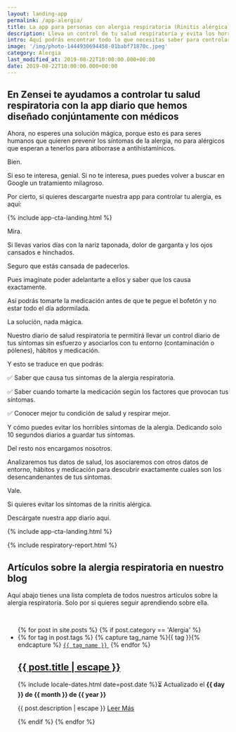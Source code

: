 ```yaml
---
layout: landing-app
permalink: /app-alergia/
title: La app para personas con alergia respiratoria (Rinitis alérgica)
description: Lleva un control de tu salud respiratoria y evita los horribles síntomas de la alergia.
intro: Aquí podrás encontrar todo lo que necesitas saber para controlar la alergia respiratoria (rinitis alérgica). Que lo causa, cuales son sus síntomas, remedios y tratamiento para controlarla.
image: '/img/photo-1444930694458-01babf71870c.jpeg'
category: Alergia
last_modified_at: 2019-08-22T10:00:00.000+00:00
date: 2019-08-22T10:00:00.000+00:00
---
```


## **En Zensei te ayudamos a controlar tu salud respiratoria con la app diario que hemos diseñado conjúntamente con médicos**

Ahora, no esperes una solución mágica, porque esto es para seres humanos que quieren prevenir los síntomas de la alergia, no para alérgicos que esperan a tenerlos para atiborrase a antihistamínicos.

Bien.

Si eso te interesa, genial. Si no te interesa, pues puedes volver a buscar en Google un tratamiento milagroso.

Por cierto, si quieres descargarte nuestra app para controlar tu alergia, es aquí: 

{% include app-cta-landing.html %}

Mira.

Si llevas varios días con la nariz taponada, dolor de garganta y los ojos cansados e hinchados.

Seguro que estás cansada de padecerlos.

Pues imagínate poder adelantarte a ellos y saber que los causa exactamente.

Así podrás tomarte la medicación antes de que te pegue el bofetón y no estar todo el día adormilada.

La solución, nada mágica. 

Nuestro diario de salud respiratoria te permitirá llevar un control diario de tus síntomas sin esfuerzo y asociarlos con tu entorno (contaminación o pólenes),
hábitos y medicación.

Y esto se traduce en que podrás:

✅ Saber que causa tus síntomas de la alergia respiratoria.

✅ Saber cuando tomarte la medicación según los factores que provocan tus síntomas.

✅ Conocer mejor tu condición de salud y respirar mejor.

Y cómo puedes evitar los horribles síntomas de la alergia. Dedicando solo 10 segundos diarios a guardar tus síntomas.

Del resto nos encargamos nosotros.

Analizaremos tus datos de salud, los asociaremos con otros datos de entorno, hábitos y medicación para descubrir exactamente cuales son los desencandenantes de tus síntomas.

Vale. 

Si quieres evitar los síntomas de la rinitis alérgica.

Descárgate nuestra app diario aquí.

{% include app-cta-landing.html %}

{% include respiratory-report.html %}

## **Artículos sobre la alergia respiratoria en nuestro blog**

Aquí abajo tienes una lista completa de todos nuestros artículos sobre la alergia respiratoria. Solo por si quieres seguir aprendiendo sobre ella.

<br>
<div class="home">
  <ul class="post-list">
    {% for post in site.posts %}
      {% if post.category == 'Alergia' %}
      <li itemprop="blogPosts" itemscope itemtype="http://schema.org/BlogPosting">
        <span>
          {% for tag in post.tags %}
            {% capture tag_name %}{{ tag }}{% endcapture %}
            <a href="/tag/{{ tag_name }}"><code class="highligher-rouge shake"><nobr>{{ tag_name }}</nobr></code>&nbsp;</a>
          {% endfor %}
        </span>
        <br>
        <h2>
          <a itemprop="url" href="{{ post.url | relative_url }}">
            <span class="post-title" itemprop="name headline">{{ post.title | escape }}</span>
          </a>
        </h2>
        <p>
          <!-- <span class="post-meta">Por {{ post.author }}</span> · -->
          <time class="post-meta" datetime="{{ post.date | date_to_xmlschema }}" itemprop="datePublished">{% include locale-dates.html date=post.date %}⏳ Actualizado el <b>{{ day }} de {{ month }} de {{ year }}</b></time>
        </p>
        <p itemprop="description">
          {{ post.description | escape }}
          <a href="{{ post.url | relative_url }}">
            Leer Más
          </a>
        </p>
        <img class="post-cover" src="{{post.img}}" alt="">
      </li>
      {% endif %}
    {% endfor %}
  </ul>
</div>
